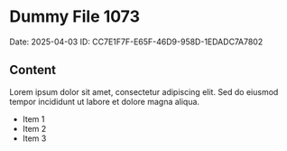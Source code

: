 # Dummy File 1073

Date: 2025-04-03
ID: CC7E1F7F-E65F-46D9-958D-1EDADC7A7802

## Content

Lorem ipsum dolor sit amet, consectetur adipiscing elit.
Sed do eiusmod tempor incididunt ut labore et dolore magna aliqua.

* Item 1
* Item 2
* Item 3
